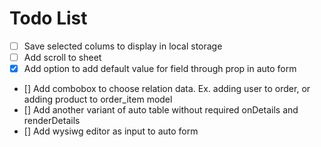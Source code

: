 # Todo List

- [ ] Save selected colums to display in local storage
- [ ] Add scroll to sheet
- [x] Add option to add default value for field through prop in auto form
- [] Add combobox to choose relation data. Ex. adding user to order, or adding product to order_item model
- [] Add another variant of auto table without required onDetails and renderDetails
- [] Add wysiwg editor as input to auto form
